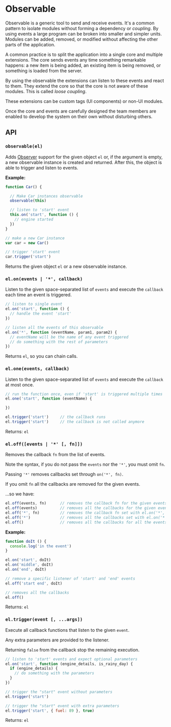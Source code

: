 # Observable

Observable is a generic tool to send and receive events. It's a common pattern to isolate modules without forming a dependency or *coupling*. By using events a large program can be broken into smaller and simpler units. Modules can be added, removed, or modified without affecting the other parts of the application.

A common practice is to split the application into a single core and multiple extensions. The core sends events any time something remarkable happens: a new item is being added, an existing item is being removed, or something is loaded from the server.

By using the observable the extensions can listen to these events and react to them. They extend the core so that the core is not aware of these modules. This is called *loose coupling*.

These extensions can be custom tags (UI components) or non-UI modules.

Once the core and events are carefully designed the team members are enabled to develop the system on their own without disturbing others.


## API

### <a name="constructor"></a> `observable(el)`

Adds [Observer](http://en.wikipedia.org/wiki/Observer_pattern) support for the given object `el` or, if the argument is empty, a new observable instance is created and returned. After this, the object is able to trigger and listen to events.

**Example:**

```js
function Car() {

  // Make Car instances observable
  observable(this)

  // listen to 'start' event
  this.on('start', function () {
    // engine started
  })
}

// make a new Car instance
var car = new Car()

// trigger 'start' event
car.trigger('start')
```

Returns the given object `el` or a new observable instance.

### <a name="on"></a> `el.on(events | '*', callback)`

Listen to the given space-separated list of `events` and execute the `callback` each time an event is triggered.

```js
// listen to single event
el.on('start', function () {
  // handle the event 'start'
})

// listen all the events of this observable
el.on('*', function (eventName, param1, param2) {
  // eventName will be the name of any event triggered
  // do something with the rest of parameters
})
```

Returns `el`, so you can chain calls.

### <a name="one"></a> `el.one(events, callback)`

Listen to the given space-separated list of `events` and execute the `callback` at most once.

```js
// run the function once, even if 'start' is triggered multiple times
el.one('start', function (eventName) {

})

el.trigger('start')     // the callback runs
el.trigger('start')     // the callback is not called anymore
```

Returns: `el`

### <a name="off-fn"></a> `el.off([events | '*' [, fn]])`

Removes the callback `fn` from the list of events.

Note the syntax, if you do not pass the `events` nor the `'*'`, you must omit `fn`.

Passing `'*'` removes callbacks set through `on('*', fn)`.

If you omit `fn` all the callbacks are removed for the given events.

...so we have:

```js
el.off(events, fn)      // removes the callback fn for the given events
el.off(events)          // removes all the callbacks for the given events
el.off('*', fn)         // removes the callback fn set with el.on('*', fn)
el.off('*')             // removes all the callbacks set with el.on('*', fn)
el.off()                // removes all the callbacks for all the events
```

**Example:**

```js
function doIt () {
  console.log('in the event')
}

el.on('start', doIt)
el.on('middle', doIt)
el.on('end', doIt)

// remove a specific listener of 'start' and 'end' events
el.off('start end', doIt)

// removes all the callbacks
el.off()
```

Returns: `el`

### <a name="trigger"></a> `el.trigger(event [, ...args])`

Execute all callback functions that listen to the given `event`.

Any extra parameters are provided to the listener.

Returning `false` from the callback stop the remaining execution.

```js
// listen to 'start' events and expect optional parameters
el.on('start', function (engine_details, is_rainy_day) {
  if (engine_details) {
    // do something with the parameters
  }
})

// trigger the "start" event without parameters
el.trigger('start')

// trigger the "start" event with extra parameters
el.trigger('start', { fuel: 89 }, true)
```

Returns: `el`
